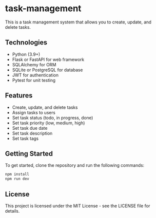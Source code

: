 # task-management

This is a task management system that allows you to create, update, and delete tasks.

## Technologies

- Python (3.9+)
- Flask or FastAPI for web framework
- SQLAlchemy for ORM
- SQLite or PostgreSQL for database
- JWT for authentication
- Pytest for unit testing

## Features

- Create, update, and delete tasks
- Assign tasks to users
- Set task status (todo, in progress, done)
- Set task priority (low, medium, high)
- Set task due date
- Set task description
- Set task tags

## Getting Started

To get started, clone the repository and run the following commands:

```bash
npm install
npm run dev
```

## License

This project is licensed under the MIT License - see the LICENSE file for details.